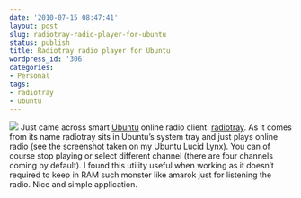 ```yaml
---
date: '2010-07-15 08:47:41'
layout: post
slug: radiotray-radio-player-for-ubuntu
status: publish
title: Radiotray radio player for Ubuntu
wordpress_id: '306'
categories:
- Personal
tags:
- radiotray
- ubuntu
---
```


[![](http://www.mariusv.com/wp-content/uploads/2010/07/radiotray.png)](http://www.mariusv.com/wp-content/uploads/2010/07/radiotray.png) Just came across smart [Ubuntu](http://ubuntu.com) online radio client:  [radiotray](http://radiotray.sourceforge.net/). As it comes from its name radiotray sits in Ubuntu’s system tray and just plays online radio (see the screenshot taken on my Ubuntu Lucid Lynx). You can of course stop playing or select different channel (there are four channels coming by default). I found this utility useful when working as it doesn’t required to keep in RAM such monster like amarok just for listening the radio. Nice and simple application.

